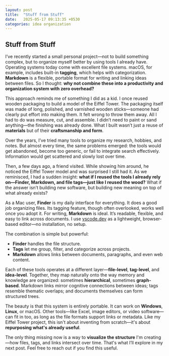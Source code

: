 ```yaml
---
layout: post
title:  "Stuff from Stuff"
date:   2025-05-17 09:13:35 +0530
categories: idea organization
---
```


## Stuff from Stuff

I’ve recently started a small personal project—not to build something complex, but to organize myself better by using tools I already have. Operating systems today come with excellent file systems. macOS, for example, includes built-in **tagging**, which helps with categorization. **Markdown** is a flexible, portable format for writing and linking ideas between files. So I thought: **why not combine these into a productivity and organization system with zero overhead?**

This approach reminds me of something I did as a kid. I once reused wooden packaging to build a model of the Eiffel Tower. The packaging itself was made of long, polished, and varnished wooden sticks—someone had clearly put effort into making them. It felt wrong to throw them away. All I had to do was measure, cut, and assemble. I didn’t need to paint or sand anything—the finishing was already done. What I built wasn’t just a reuse of **materials** but of their **craftsmanship and form**.

Over the years, I’ve tried many tools to organize my research, hobbies, and notes. But almost every time, the same problems emerged: the tools would get abandoned, become too generic, or fail to integrate search effectively. Information would get scattered and slowly lost over time.

Then, a few days ago, a friend visited. While showing him around, he noticed the Eiffel Tower model and was surprised I still had it. As we reminisced, I had a sudden insight: **what if I reused the tools I already rely on—Finder, Markdown, and file tags—just like I reused the wood?** What if the answer isn’t building new software, but building new meaning on top of what already exists?

As a Mac user, **Finder** is my daily interface for everything. It does a good job organizing files. Its tagging feature, though often overlooked, works well once you adopt it. For writing, **Markdown** is ideal. It’s readable, flexible, and easy to link across documents. I use [vscode.dev](https://vscode.dev/) as a lightweight, browser-based editor—no installation, no setup.

The combination is simple but powerful:

* **Finder** handles the file structure.
* **Tags** let me group, filter, and categorize across projects.
* **Markdown** allows links between documents, paragraphs, and even web content.

Each of these tools operates at a different layer—**file-level**, **tag-level**, and **idea-level**. Together, they map naturally onto the way memory and knowledge are organized: sometimes **hierarchical**, sometimes **graph-based**. Markdown links mirror cognitive connections between ideas; tags resemble thematic overlaps; and documents themselves can form structured trees.

The beauty is that this system is entirely portable. It can work on **Windows**, **Linux**, or macOS. Other tools—like Excel, image editors, or video software—can fit in too, as long as the file formats support links or metadata. Like my Eiffel Tower project, this isn't about inventing from scratch—it's about **repurposing what's already useful**.

The only thing missing now is a way to **visualize the structure** I'm creating—how files, tags, and links intersect over time. That's what I’ll explore in my next post. Feel free to reach out if you find this useful.
